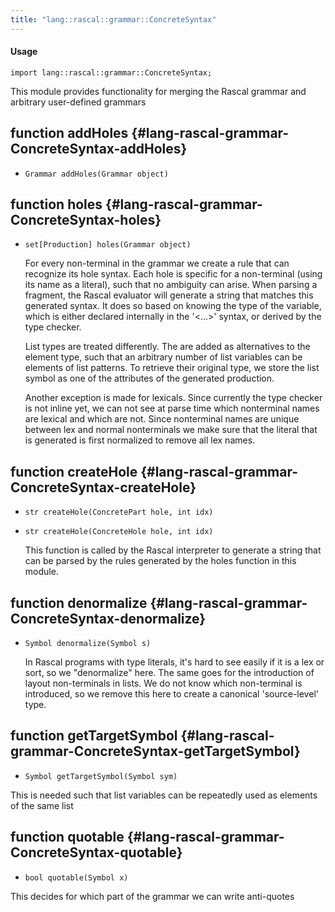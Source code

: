 ```yaml
---
title: "lang::rascal::grammar::ConcreteSyntax"
---
```


#### Usage

`import lang::rascal::grammar::ConcreteSyntax;`


  This module provides functionality for merging the Rascal grammar and arbitrary user-defined grammars


## function addHoles {#lang-rascal-grammar-ConcreteSyntax-addHoles}

* ``Grammar addHoles(Grammar object)``

## function holes {#lang-rascal-grammar-ConcreteSyntax-holes}

* ``set[Production] holes(Grammar object)``


  For every non-terminal in the grammar we create a rule that can recognize its hole syntax. Each hole
  is specific for a non-terminal (using its name as a literal), such that no ambiguity can arise. When parsing
  a fragment, the Rascal evaluator will generate a string that matches this generated syntax. It does so based on
  knowing the type of the variable, which is either declared internally in the '<...>' syntax, or derived by the 
  type checker.
  
  List types are treated differently. The are added as alternatives to the element type, such that an 
  arbitrary number of list variables can be elements of list patterns. To retrieve their original type, we store
  the list symbol as one of the attributes of the generated production.
  
  Another exception is made for lexicals. Since currently the type checker is not inline yet, we can not see at parse time
  which nonterminal names are lexical and which are not. Since nonterminal names are unique between lex and normal nonterminals
  we make sure that the literal that is generated is first normalized to remove all lex names.   

## function createHole {#lang-rascal-grammar-ConcreteSyntax-createHole}

* ``str createHole(ConcretePart hole, int idx)``
* ``str createHole(ConcreteHole hole, int idx)``


  This function is called by the Rascal interpreter to generate a string that can be parsed by the rules generated by the
  holes function in this module.

## function denormalize {#lang-rascal-grammar-ConcreteSyntax-denormalize}

* ``Symbol denormalize(Symbol s)``


  In Rascal programs with type literals, it's hard to see easily if it is a lex or sort, so we "denormalize" here.
  The same goes for the introduction of layout non-terminals in lists. We do not know which non-terminal is introduced,
  so we remove this here to create a canonical 'source-level' type.

## function getTargetSymbol {#lang-rascal-grammar-ConcreteSyntax-getTargetSymbol}

* ``Symbol getTargetSymbol(Symbol sym)``

This is needed such that list variables can be repeatedly used as elements of the same list

## function quotable {#lang-rascal-grammar-ConcreteSyntax-quotable}

* ``bool quotable(Symbol x)``

This decides for which part of the grammar we can write anti-quotes

